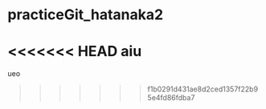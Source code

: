 # practiceGit_hatanaka2
<<<<<<< HEAD
aiu
=======
ueo
>>>>>>> f1b0291d431ae8d2ced1357f22b95e4fd86fdba7
